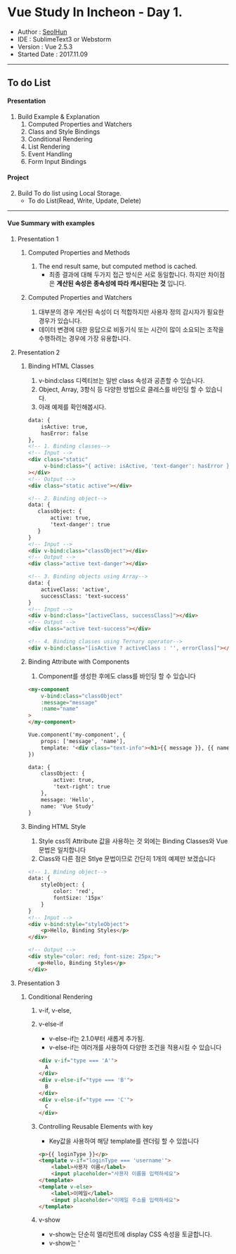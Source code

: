# Vue Study In Incheon - Day 1.

- Author : [SeolHun](https://github.com/Seolhun)
- IDE : SublimeText3 or Webstorm
- Version : Vue 2.5.3
- Started Date : 2017.11.09
---
## To do List 

#### Presentation
1. Build Example & Explanation
    1. Computed Properties and Watchers
    2. Class and Style Bindings
    3. Conditional Rendering
    4. List Rendering
    5. Event Handling
    6. Form Input Bindings

#### Project    
2. Build To do list using Local Storage.
    - To do List(Read, Write, Update, Delete)

---
#### Vue Summary with examples
1. Presentation 1
    1. Computed Properties and Methods
        1. The end result same, but computed method is cached.
            - 최종 결과에 대해 두가지 접근 방식은 서로 동일합니다. 하지만 차이점은 **계산된 속성은 종속성에 따라 캐시된다는 것** 입니다. 
        
    2. Computed Properties and Watchers
        1. 대부분의 경우 계산된 속성이 더 적합하지만 사용자 정의 감시자가 필요한 경우가 있습니다.
        - 데이터 변경에 대한 응답으로 비동기식 또는 시간이 많이 소요되는 조작을 수행하려는 경우에 가장 유용합니다.
        
2. Presentation 2
    1. Binding HTML Classes
        1. v-bind:class 디렉티브는 일반 class 속성과 공존할 수 있습니다. 
        2. Object, Array, 3항식 등 다양한 방법으로 클레스를 바인딩 할 수 있습니다.
        3. 아래 예제를 확인해봅시다.
        
        ```html
        data: {
            isActive: true,
            hasError: false
        },
        <!-- 1. Binding classes-->
        <!-- Input -->
        <div class="static"
             v-bind:class="{ active: isActive, 'text-danger': hasError }"
        ></div>
        <!-- Output -->
        <div class="static active"></div>
 
        <!-- 2. Binding object-->
        data: {
           classObject: {
               active: true,
               'text-danger': true
           }
        }
        <!-- Input -->
        <div v-bind:class="classObject"></div>
        <!-- Output -->
        <div class="active text-danger"></div>
 
        <!-- 3. Binding objects using Array-->
        data: {
 			activeClass: 'active',
 			successClass: 'text-success'
        }
        <!-- Input -->
        <div v-bind:class="[activeClass, successClass]"></div>
        <!-- Output -->        
        <div class="active text-success"></div>
 
        <!-- 4. Binding classes using Ternary operator-->
        <div v-bind:class="[isActive ? activeClass : '', errorClass]"></div>
        ```
        
    2. Binding Attribute with Components
        1. Component를 생성한 후에도 class를 바인딩 할 수 있습니다
        ```html
        <my-component
            v-bind:class="classObject"
            :message="message"
            :name="name"
        >
        </my-component>
 
        Vue.component('my-component', {
            props: ['message', 'name'],
            template: '<div class="text-info"><h1>{{ message }}, {{ name }}</h1></div>',
        })
 
        data: {
 			classObject: {
 				active: true,
 				'text-right': true
 			},
            message: 'Hello',
            name: 'Vue Study'
        }
        ```
        
    3. Binding HTML Style
        1. Style css의 Attribute 값을 사용하는 것 외에는 Binding Classes와 Vue 문법은 일치합니다
        2. Class와 다른 점은 Stlye 문법이므로 간단히 1개의 예제만 보겠습니다
        ```html
        <!-- 1. Binding object-->
        data: {
 			styleObject: {
 				color: 'red',
 				fontSize: '15px'
 			}
        }
        <!-- Input -->
        <div v-bind:style="styleObject">
            <p>Hello, Binding Styles</p>
        </div>
 
        <!-- Output -->
        <div style="color: red; font-size: 25px;">
           <p>Hello, Binding Styles</p>
        </div>
        ``` 

3. Presentation 3
    1. Conditional Rendering
        1. v-if, v-else, 
        2. v-else-if
            - v-else-if는 2.1.0부터 새롭게 추가됨.
            - v-else-if는 여러개를 사용하여 다양한 조건을 적용시킬 수 있습니다
            ```html
            <div v-if="type === 'A'">
              A
            </div>
            <div v-else-if="type === 'B'">
              B
            </div>
            <div v-else-if="type === 'C'">
              C
            </div>
            ```
        2. Controlling Reusable Elements with key
            - Key값을 사용하여 해당 template를 렌더링 할 수 있씁니다
            ```html
            <p>{{ loginType }}</p>
            <template v-if="loginType === 'username'">
                <label>사용자 이름</label>
                <input placeholder="사용자 이름을 입력하세요">
            </template>
            <template v-else>
                <label>이메일</label>
                <input placeholder="이메일 주소를 입력하세요">
            </template>
            ```
        3. v-show
            - v-show는 단순히 엘리먼트에 display CSS 속성을 토글합니다.
            - v-show는 '<template>' 구문을 지원하지 않으며 v-else와도 작동하지 않습니다.
            - 비교해보면, v-show는 훨씬 단순합니다. CSS 기반 토글만으로 초기 조건에 관계 없이 엘리먼트가 항상 렌더링 됩니다.
            
        4. v-if vs v-show
        - v-if는 조건부 블럭 안의 이벤트 리스너와 자식 컴포넌트가 토글하는 동안 적절하게 제거되고 다시 만들어지기 때문에 **진짜 조건부 렌더링 입니다**
        - if와 차이점은 v-show가 있는 엘리먼트는 항상 렌더링 되고 DOM에 남아있다는 점입니다. 
        - v-if는 또한 게으릅니다 초기 렌더링에서 조건이 거짓인 경우 아무것도 하지 않습니다.
            - **아무것도 하지 않는 다는 것은 DOM에 존재하지 않기 때문에 그렇습니다** 
            - 조건 블록이 처음으로 참이 될 때 까지 렌더링 되지 않습니다.
        ```html
        <!-- 아래 예제를 보시면 style="display:none;" 을 보실 수 있습니다. -->
        <div class="row">
           <div class="col-sm-12">
               <div class="col-sm-12 text-success" style="display: none;">
                   <h3>You can see me When condition is "true"</h3>
               </div> 
               <div class="col-sm-12 text-success" style="">
                   <h5>Search v-show element using Browser dev tools. can find it.</h5></div> <hr> <!----> <div class="col-sm-12 text-danger"><h5>Search v-if element using Browser dev tools. never find it.</h5>
               </div>
           </div> 
        </div>
        ```
        5. v-if and v-for
        - v-for는 v-if와 함께 사용하는 경우, v-if보다 높은 우선순위를 갖습니다.
            - **이러한 이유는 v-for로 해당 데이터와 조건을 비교하여 Rendering 할지 말지를 결정해야 하기 떄문입니다**

4. Presentation 4
    1. 
    2. 

5. Presentation 5
    1. 
    2. 

6. Presentation 6
    1. 
    2.  